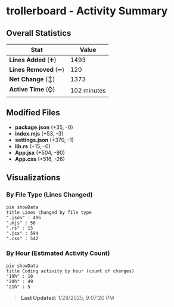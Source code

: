 # trollerboard - Activity Summary 

## Overall Statistics

| Stat                   | Value                                                             |
| ---------------------- | ----------------------------------------------------------------- |
| **Lines Added** (➕)   | 1493                                          |
| **Lines Removed** (➖) | 120                                        |
| **Net Change** (↕)    | 1373                |
| **Active Time** (⌚)   | 102 minutes |


## Modified Files
- **package.json** (+35, -0)
- **index.mjs** (+53, -3)
- **settings.json** (+370, -1)
- **lib.rs** (+15, -0)
- **App.jsx** (+504, -90)
- **App.css** (+516, -26)

## Visualizations

### By File Type (Lines Changed)

```mermaid
pie showData
title Lines changed by file type
".json" : 406
".mjs" : 56
".rs" : 15
".jsx" : 594
".css" : 542
```

### By Hour (Estimated Activity Count)

```mermaid
pie showData
title Coding activity by hour (count of changes)
"19h" : 10
"20h" : 49
"21h" : 5
```


> **Last Updated:** 1/28/2025, 9:07:20 PM